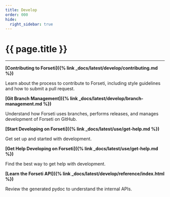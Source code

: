 ```yaml
---
title: Develop
order: 000
hide:
  right_sidebar: true
---
```


# {{ page.title }} 

---

**[Contributing to Forseti]({% link _docs/latest/develop/contributing.md %})**

Learn about the process to contribute to Forseti, including style guidelines and how to submit
a pull request.

**[Git Branch Management]({% link _docs/latest/develop/branch-management.md %})**

Understand how Forseti uses branches, performs releases, and manages development of Forseti on
GitHub.

**[Start Developing on Forseti]({% link _docs/latest/use/get-help.md %})**

Get set up and started with development.

**[Get Help Developing on Forseti]({% link _docs/latest/use/get-help.md %})**

Find the best way to get help with development.

**[Learn the Forseti API]({% link _docs/latest/develop/reference/index.html %})**

Review the generated pydoc to understand the internal APIs.

